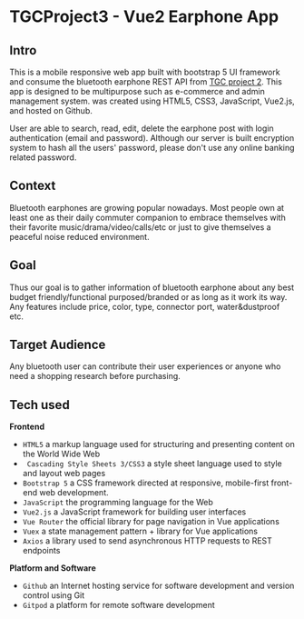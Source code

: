 # TGCProject3 - Vue2 Earphone App

## Intro
This is a mobile responsive web app built with bootstrap 5 UI framework and consume the bluetooth earphone REST API from [TGC project 2](https://github.com/dkdq/p2-product-reviews-rest-api "https://github.com/dkdq/p2-product-reviews-rest-api"). This app is designed to be multipurpose such as e-commerce and admin management system.
was created using HTML5, CSS3, JavaScript, Vue2.js, and hosted on Github.

User are able to search, read, edit, delete the earphone post with login authentication (email and password). Although our server is built encryption system to hash all the users' password, please don't use any online banking related password. 

## Context
Bluetooth earphones are growing popular nowadays. Most people own at least one as their daily commuter companion to embrace themselves with their favorite music/drama/video/calls/etc or just to give themselves a peaceful noise reduced environment.

## Goal
Thus our goal is to gather information of bluetooth earphone about any best budget friendly/functional purposed/branded or as long as it work its way. Any features include price, color, type, connector port, water&dustproof etc.

## Target Audience
Any bluetooth user can contribute their user experiences or anyone who need a shopping research before purchasing. 

## Tech used
**Frontend**
- `HTML5` a markup language used for structuring and presenting content on the World Wide Web
- ` Cascading Style Sheets 3/CSS3` a style sheet language used to style and layout web pages
- `Bootstrap 5` a CSS framework directed at responsive, mobile-first front-end web development.
- `JavaScript` the programming language for the Web
- `Vue2.js` a JavaScript framework for building user interfaces
- `Vue Router` the official library for page navigation in Vue applications
- `Vuex` a state management pattern + library for Vue applications
- `Axios` a library used to send asynchronous HTTP requests to REST endpoints

**Platform and Software**
- `Github` an Internet hosting service for software development and version control using Git
- `Gitpod` a platform for remote software development
